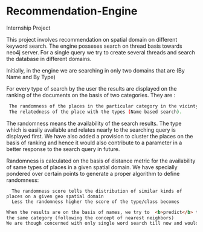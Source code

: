 # Recommendation-Engine
Internship Project

This project involves recommendation on spatial domain on different keyword search.
The engine posseses search on thread basis towards neo4j server. For a single query we try to create several threads 
and search the database in different domains. 

Initially, in the engine we are searching in only two domains that are (By Name and By Type)

For every type of search by the user the results are displayed on the ranking of the documents on the basis of
two categories.
  They are : 
   ~~~bash
    The randomness of the places in the particular category in the vicinty
    The relatedness of the place with the types (Name based search).
  ~~~
 The randomness means the availability of the search results. The type which is easily available and relates nearly 
 to the searching query is displayed first.
 We have also added a provision to cluster the places on the basis of ranking and hence it would also contribute
 to a parameter in a better response to the search query in future.
 
 Randomness is calculated on the basis of distance metric for the availability of same types of places in a given 
 spatial domain. 
 We have specially pondered over certain points to generate a proper algorithm to define randomness:
      
      
      The randomness score tells the distribution of similar kinds of places on a given geo spatial domain
      Less the randomness higher the score of the type/class becomes
  
  ~~~html
  When the results are on the basis of names, we try to  <b>predict</b> the related types and other places that may belong to 
  the same category (following the concept of nearest neighbors)
 We are though concerned with only single word search till now and would try to improve on the query processing part.
 ~~~
 
